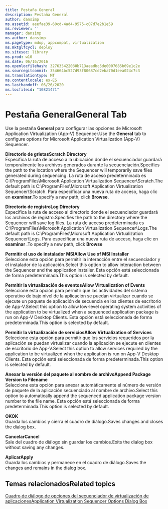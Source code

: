 ```yaml
---
title: Pestaña General
description: Pestaña General
author: dansimp
ms.assetid: aeefae39-60cd-4ad4-9575-c07d7e2b1e59
ms.reviewer: ''
manager: dansimp
ms.author: dansimp
ms.pagetype: mdop, appcompat, virtualization
ms.mktglfcycl: deploy
ms.sitesec: library
ms.prod: w10
ms.date: 06/16/2016
ms.openlocfilehash: 327635422030b713aeadbc5de0007685b69e1c2e
ms.sourcegitcommit: 354664bc527d93f80687cd2eba70d1eea024c7c3
ms.translationtype: MT
ms.contentlocale: es-ES
ms.lasthandoff: 06/26/2020
ms.locfileid: "10821471"
---
```

# <span data-ttu-id="4b8e1-103">Pestaña General</span><span class="sxs-lookup"><span data-stu-id="4b8e1-103">General Tab</span></span>


<span data-ttu-id="4b8e1-104">Use la pestaña **General** para configurar las opciones de Microsoft Application Virtualization (App-V) Sequencer.</span><span class="sxs-lookup"><span data-stu-id="4b8e1-104">Use the **General** tab to configure options for Microsoft Application Virtualization (App-V) Sequencer.</span></span>

<a href="" id="scratch-directory"></a>**<span data-ttu-id="4b8e1-105">Directorio de grietas</span><span class="sxs-lookup"><span data-stu-id="4b8e1-105">Scratch Directory</span></span>**  
<span data-ttu-id="4b8e1-106">Especifica la ruta de acceso a la ubicación donde el secuenciador guardará temporalmente los archivos generados durante la secuenciación.</span><span class="sxs-lookup"><span data-stu-id="4b8e1-106">Specifies the path to the location where the Sequencer will temporarily save files generated during sequencing.</span></span> <span data-ttu-id="4b8e1-107">La ruta de acceso predeterminada es C:\\ProgramFiles\\Microsoft Application Virtualization Sequencer\\Scratch.</span><span class="sxs-lookup"><span data-stu-id="4b8e1-107">The default path is C:\\ProgramFiles\\Microsoft Application Virtualization Sequencer\\Scratch.</span></span> <span data-ttu-id="4b8e1-108">Para especificar una nueva ruta de acceso, haga clic en **examinar**.</span><span class="sxs-lookup"><span data-stu-id="4b8e1-108">To specify a new path, click **Browse**.</span></span>

<a href="" id="log-directory"></a>**<span data-ttu-id="4b8e1-109">Directorio de registro</span><span class="sxs-lookup"><span data-stu-id="4b8e1-109">Log Directory</span></span>**  
<span data-ttu-id="4b8e1-110">Especifica la ruta de acceso al directorio donde el secuenciador guardará los archivos de registro.</span><span class="sxs-lookup"><span data-stu-id="4b8e1-110">Specifies the path to the directory where the Sequencer will save log files.</span></span> <span data-ttu-id="4b8e1-111">La ruta de acceso predeterminada es C:\\ProgramFiles\\Microsoft Application Virtualization Sequencer\\Logs.</span><span class="sxs-lookup"><span data-stu-id="4b8e1-111">The default path is C:\\ProgramFiles\\Microsoft Application Virtualization Sequencer\\Logs.</span></span> <span data-ttu-id="4b8e1-112">Para especificar una nueva ruta de acceso, haga clic en **examinar** .</span><span class="sxs-lookup"><span data-stu-id="4b8e1-112">To specify a new path, click **Browse**</span></span>

<a href="" id="allow-use-of-msi-installer"></a>**<span data-ttu-id="4b8e1-113">Permitir el uso de instalador MSI</span><span class="sxs-lookup"><span data-stu-id="4b8e1-113">Allow Use of MSI Installer</span></span>**  
<span data-ttu-id="4b8e1-114">Seleccione esta opción para permitir la interacción entre el secuenciador y el instalador de la aplicación.</span><span class="sxs-lookup"><span data-stu-id="4b8e1-114">Select this option to allow interaction between the Sequencer and the application installer.</span></span> <span data-ttu-id="4b8e1-115">Esta opción está seleccionada de forma predeterminada.</span><span class="sxs-lookup"><span data-stu-id="4b8e1-115">This option is selected by default.</span></span>

<a href="" id="allow-virtualization-of-events"></a>**<span data-ttu-id="4b8e1-116">Permitir la virtualización de eventos</span><span class="sxs-lookup"><span data-stu-id="4b8e1-116">Allow Virtualization of Events</span></span>**  
<span data-ttu-id="4b8e1-117">Seleccione esta opción para permitir que las actividades del sistema operativo de bajo nivel de la aplicación se puedan virtualizar cuando se ejecute un paquete de aplicación de secuencia en los clientes de escritorio de App-V.</span><span class="sxs-lookup"><span data-stu-id="4b8e1-117">Select this option to allow low-level operating system activities of the application to be virtualized when a sequenced application package is run on App-V Desktop Clients.</span></span> <span data-ttu-id="4b8e1-118">Esta opción está seleccionada de forma predeterminada.</span><span class="sxs-lookup"><span data-stu-id="4b8e1-118">This option is selected by default.</span></span>

<a href="" id="allow-virtualization-of-services"></a>**<span data-ttu-id="4b8e1-119">Permitir la virtualización de servicios</span><span class="sxs-lookup"><span data-stu-id="4b8e1-119">Allow Virtualization of Services</span></span>**  
<span data-ttu-id="4b8e1-120">Seleccione esta opción para permitir que los servicios requeridos por la aplicación se puedan virtualizar cuando la aplicación se ejecute en clientes de escritorio de App-V.</span><span class="sxs-lookup"><span data-stu-id="4b8e1-120">Select this option to allow services required by the application to be virtualized when the application is run on App-V Desktop Clients.</span></span> <span data-ttu-id="4b8e1-121">Esta opción está seleccionada de forma predeterminada.</span><span class="sxs-lookup"><span data-stu-id="4b8e1-121">This option is selected by default.</span></span>

<a href="" id="append-package-version-to-filename"></a>**<span data-ttu-id="4b8e1-122">Anexar la versión del paquete al nombre de archivo</span><span class="sxs-lookup"><span data-stu-id="4b8e1-122">Append Package Version to Filename</span></span>**  
<span data-ttu-id="4b8e1-123">Seleccione esta opción para anexar automáticamente el número de versión de paquete de la aplicación secuenciado al nombre de archivo.</span><span class="sxs-lookup"><span data-stu-id="4b8e1-123">Select this option to automatically append the sequenced application package version number to the file name.</span></span> <span data-ttu-id="4b8e1-124">Esta opción está seleccionada de forma predeterminada.</span><span class="sxs-lookup"><span data-stu-id="4b8e1-124">This option is selected by default.</span></span>

<a href="" id="ok"></a>**<span data-ttu-id="4b8e1-125">OK</span><span class="sxs-lookup"><span data-stu-id="4b8e1-125">OK</span></span>**  
<span data-ttu-id="4b8e1-126">Guarda los cambios y cierra el cuadro de diálogo.</span><span class="sxs-lookup"><span data-stu-id="4b8e1-126">Saves changes and closes the dialog box.</span></span>

<a href="" id="cancel"></a>**<span data-ttu-id="4b8e1-127">Cancelar</span><span class="sxs-lookup"><span data-stu-id="4b8e1-127">Cancel</span></span>**  
<span data-ttu-id="4b8e1-128">Sale del cuadro de diálogo sin guardar los cambios.</span><span class="sxs-lookup"><span data-stu-id="4b8e1-128">Exits the dialog box without saving any changes.</span></span>

<a href="" id="apply"></a>**<span data-ttu-id="4b8e1-129">Aplicar</span><span class="sxs-lookup"><span data-stu-id="4b8e1-129">Apply</span></span>**  
<span data-ttu-id="4b8e1-130">Guarda los cambios y permanece en el cuadro de diálogo.</span><span class="sxs-lookup"><span data-stu-id="4b8e1-130">Saves the changes and remains in the dialog box.</span></span>

## <span data-ttu-id="4b8e1-131">Temas relacionados</span><span class="sxs-lookup"><span data-stu-id="4b8e1-131">Related topics</span></span>


[<span data-ttu-id="4b8e1-132">Cuadro de diálogo de opciones del secuenciador de virtualización de aplicaciones</span><span class="sxs-lookup"><span data-stu-id="4b8e1-132">Application Virtualization Sequencer Options Dialog Box</span></span>](application-virtualization-sequencer-options-dialog-box.md)

 

 





